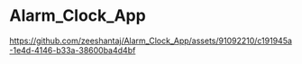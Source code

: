 # Alarm_Clock_App
https://github.com/zeeshantaj/Alarm_Clock_App/assets/91092210/c191945a-1e4d-4146-b33a-38600ba4d4bf

